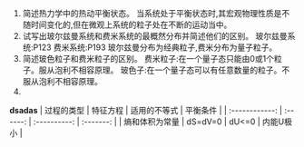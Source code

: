 1. 简述热力学中的热动平衡状态。
    当系统处于平衡状态时,其宏观物理性质是不随时间变化的,但在微观上系统的粒子处在不断的运动当中。
2. 试写出玻尔兹曼系统和费米系统的最概然分布并简述他们的区别。
玻尔兹曼系统:P123
费米系统:P193
玻尔兹曼分布为经典粒子,费米分布为量子粒子。
3. 简述玻色粒子和费米粒子的区别。
费米粒子:在一个量子态只能由0或1个粒子。服从泡利不相容原理。
玻色子:在一个量子态可以有任意数量的粒子。不服从泡利不相容原理。
1. 
**dsadas**
|   过程的类型   | 特征方程 | 适用的不等式 | 平衡条件  |
| :------------: | :------: | :----------: | :-------: |
| 熵和体积为常量 | dS=dV=0  |    dU<=0     | 内能U极小 |

